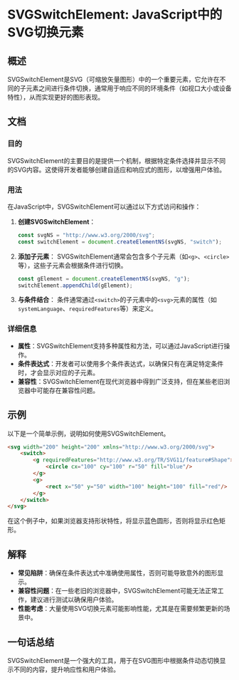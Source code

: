 <!--
Meta Description: # SVGSwitchElement: JavaScript中的SVG切换元素 ## 概述 SVGSwitchElement是SVG（可缩放矢量图形）中的一个重要元素，它允许在不同的子元素之间进行条件切换，通常用于响应不同的环境条件（如视口大小或设备特性），从而实现更好的图形表现。 ## 文档 ##...
Meta Keywords: svg, switch, 100, const, svgns
-->

# SVGSwitchElement: JavaScript中的SVG切换元素

## 概述
SVGSwitchElement是SVG（可缩放矢量图形）中的一个重要元素，它允许在不同的子元素之间进行条件切换，通常用于响应不同的环境条件（如视口大小或设备特性），从而实现更好的图形表现。

## 文档
### 目的
SVGSwitchElement的主要目的是提供一个机制，根据特定条件选择并显示不同的SVG内容。这使得开发者能够创建自适应和响应式的图形，以增强用户体验。

### 用法
在JavaScript中，SVGSwitchElement可以通过以下方式访问和操作：

1. **创建SVGSwitchElement**：
   ```javascript
   const svgNS = "http://www.w3.org/2000/svg";
   const switchElement = document.createElementNS(svgNS, "switch");
   ```

2. **添加子元素**：
   SVGSwitchElement通常会包含多个子元素（如`<g>`、`<circle>`等），这些子元素会根据条件进行切换。
   ```javascript
   const gElement = document.createElementNS(svgNS, "g");
   switchElement.appendChild(gElement);
   ```

3. **与条件结合**：
   条件通常通过`<switch>`的子元素中的`<svg>`元素的属性（如`systemLanguage`、`requiredFeatures`等）来定义。

### 详细信息
- **属性**：SVGSwitchElement支持多种属性和方法，可以通过JavaScript进行操作。
- **条件表达式**：开发者可以使用多个条件表达式，以确保只有在满足特定条件时，才会显示对应的子元素。
- **兼容性**：SVGSwitchElement在现代浏览器中得到广泛支持，但在某些老旧浏览器中可能存在兼容性问题。

## 示例
以下是一个简单示例，说明如何使用SVGSwitchElement。

```html
<svg width="200" height="200" xmlns="http://www.w3.org/2000/svg">
    <switch>
        <g requiredFeatures="http://www.w3.org/TR/SVG11/feature#Shape">
            <circle cx="100" cy="100" r="50" fill="blue"/>
        </g>
        <g>
            <rect x="50" y="50" width="100" height="100" fill="red"/>
        </g>
    </switch>
</svg>
```

在这个例子中，如果浏览器支持形状特性，将显示蓝色圆形，否则将显示红色矩形。

## 解释
- **常见陷阱**：确保在条件表达式中准确使用属性，否则可能导致意外的图形显示。
- **兼容性问题**：在一些老旧的浏览器中，SVGSwitchElement可能无法正常工作，建议进行测试以确保用户体验。
- **性能考虑**：大量使用SVG切换元素可能影响性能，尤其是在需要频繁更新的场景中。

## 一句话总结
SVGSwitchElement是一个强大的工具，用于在SVG图形中根据条件动态切换显示不同的内容，提升响应性和用户体验。